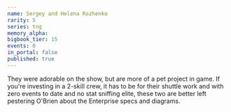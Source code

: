 ```yaml
---
name: Sergey and Helena Rozhenko
rarity: 5
series: tng
memory_alpha:
bigbook_tier: 15
events: 0
in_portal: false
published: true
---
```


They were adorable on the show, but are more of a pet project in game. If you're investing in a 2-skill crew, it has to be for their shuttle work and with zero events to date and no stat sniffing elite, these two are better left pestering O'Brien about the Enterprise specs and diagrams.
